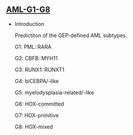 ## [AML-G1-G8](/clinical-tools/clinaml-gep2)

- Introduction

  Predictiton of the GEP-defined AML subtypes.

  G1: PML::RARA

  G2: CBFB::MYH11

  G3: RUNX1::RUNXT1

  G4: biCEBPA/-like

  G5: myelodysplasia-related/-like

  G6: HOX-committed

  G7: HOX-primitive

  G8: HOX-mixed